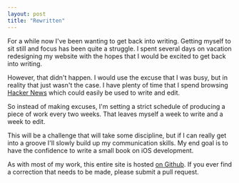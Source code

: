 ```yaml
---
layout: post
title: "Rewritten"
---
```


For a while now I've been wanting to get back into writing. Getting myself to sit still and focus has been quite a struggle. I spent several days on vacation redesigning my website with the hopes that I would be excited to get back into writing.

However, that didn't happen. I would use the excuse that I was busy, but in reality that just wasn't the case. I have plenty of time that I spend browsing [Hacker News](https://news.ycombinator.com/) which could easily be used to write and edit.

So instead of making excuses, I'm setting a strict schedule of producing a piece of work every two weeks. That leaves myself a week to write and a week to edit. 

This will be a challenge that will take some discipline, but if I can really get into a groove I'll slowly build up my communication skills. My end goal is to have the confidence to write a small book on iOS development.

As with most of my work, this entire site is hosted [on Github](https://github.com/rnystrom/Blog). If you ever find a correction that needs to be made, please submit a pull request.